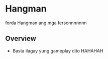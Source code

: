 # Hangman
forda Hangman ang mga fersonnnnnnn

## Overview

* Basta ilagay yung gameplay dito HAHAHAH
